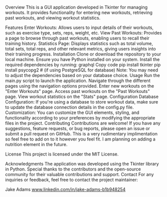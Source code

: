 Overview
This is a GUI application developed in Tkinter for managing workouts. It provides functionality for entering new workouts, retrieving past workouts, and viewing workout statistics.

Features
Enter Workouts: Allows users to input details of their workouts, such as exercise type, sets, reps, weight, etc.
View Past Workouts: Provides a page to browse through past workouts, enabling users to recall their training history.
Statistics Page: Displays statistics such as total volume, total sets, total reps, and other relevant metrics, giving users insights into their training progress.
Installation
Clone or download the repository to your local machine.
Ensure you have Python installed on your system.
Install the required dependencies by running:
graphql
Copy code
pip install tkinter
pip install psycopg2  # (if using PostgreSQL for database)
Note: You may need to adjust the dependencies based on your database choice.
Usage
Run the main.py script to launch the application.
Navigate through the different pages using the navigation options provided.
Enter new workouts on the "Enter Workouts" page.
Access past workouts on the "Past Workouts" page.
View workout statistics on the "Stats" page.
Configuration
Database Configuration: If you're using a database to store workout data, make sure to update the database connection details in the config.py file.
Customization: You can customize the GUI elements, styling, and functionality according to your preferences by modifying the appropriate files in the project.
Contributing
Contributions are welcome! If you have any suggestions, feature requests, or bug reports, please open an issue or submit a pull request on GitHub. This is a very rudimentary implimentation so feel free to add on to it however you feel fit. I am planning on adding a nutrition element in the future. 

License
This project is licensed under the MIT License.

Acknowledgments
The application was developed using the Tkinter library in Python.
Special thanks to the contributors and the open-source community for their valuable contributions and support.
Contact
For any inquiries or feedback, feel free to contact the project maintainer:

Jake Adams 
www.linkedin.com/in/jake-adams-b1b948254

